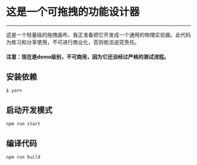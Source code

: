 # 这是一个可拖拽的功能设计器
---
这是一个轻量级的拖拽画布、我正准备把它开发成一个通用的物理实验器。此代码为练习和分享使用，不可进行商业化，否则依法追究责任。

#### 注意：现在是demo级别，不可商用，因为它还没经过严格的测试流程。

## 安装依赖
``` $ yarn ```

## 启动开发模式
``` npm run start ```

## 编译代码
``` npm run build ```
